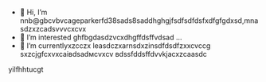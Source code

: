 - 👋 Hi, I’m nnb@gbcvbvcageparkerfd38sads8saddhghgjfsdfsdfdsfxdfgfgdxsd,mnasdzxzcadsvvvcxcvx
- 👀 I’m interested ghfbgdasdzvcxdhgffdsffvdsad ...
- 🌱 I’m currentlyxzcczx leasdczxarnsdxzinsdfdsdfzxxcvccg sxzcjgfcxvxcаівdsadмсvxcv
вdssfddsffdvvkjacxzcaasdc
<!---zxcxzcпмbcvbcvbcvxv
gagep,/rker388/gaczxcx `README.md` (cxzthis file) appears on your GitHub prafgofile.
You can click the Preview link to take a look at your changes.іваdfsfds
--->
yilfhhtucgt
